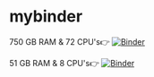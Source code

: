 # mybinder
750 GB RAM & 72 CPU's👉 [![Binder](https://mybinder.org/badge_logo.svg)](https://notebooks.gesis.org/binder/v2/git/https%3A%2F%2Fgithub.com%2Fa2nk%2Fmybinder.git/main)

51 GB RAM & 8 CPU's👉 [![Binder](https://mybinder.org/badge_logo.svg)](https://mybinder.org/v2/git/https%3A%2F%2Fgithub.com%2Fa2nk%2Fnotebooks.git/main)
